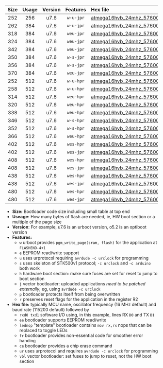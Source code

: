 |Size|Usage|Version|Features|Hex file|
|:-:|:-:|:-:|:-:|:--|
|252|256|u7.6|`w-u-jpr`|[atmega16hvb_24mhz_57600bps_rxb0_txb1_ur_vbl.hex](https://raw.githubusercontent.com/stefanrueger/urboot/main//atmega16hvb_24mhz_57600bps_rxb0_txb1_ur_vbl.hex)|
|262|384|u7.6|`w-u-jpr`|[atmega16hvb_24mhz_57600bps_rxb0_txb1_lednop_ur_vbl.hex](https://raw.githubusercontent.com/stefanrueger/urboot/main//atmega16hvb_24mhz_57600bps_rxb0_txb1_lednop_ur_vbl.hex)|
|318|384|u7.6|`weu-jpr`|[atmega16hvb_24mhz_57600bps_rxb0_txb1_ee_ur_vbl.hex](https://raw.githubusercontent.com/stefanrueger/urboot/main//atmega16hvb_24mhz_57600bps_rxb0_txb1_ee_ur_vbl.hex)|
|324|384|u7.6|`weu-jpr`|[atmega16hvb_24mhz_57600bps_rxb0_txb1_ee_lednop_ur_vbl.hex](https://raw.githubusercontent.com/stefanrueger/urboot/main//atmega16hvb_24mhz_57600bps_rxb0_txb1_ee_lednop_ur_vbl.hex)|
|342|384|u7.6|`weu-jpr`|[atmega16hvb_24mhz_57600bps_rxb0_txb1_ee_lednop_fr_ur_vbl.hex](https://raw.githubusercontent.com/stefanrueger/urboot/main//atmega16hvb_24mhz_57600bps_rxb0_txb1_ee_lednop_fr_ur_vbl.hex)|
|350|384|u7.6|`w-s-jpr`|[atmega16hvb_24mhz_57600bps_rxb0_txb1_vbl.hex](https://raw.githubusercontent.com/stefanrueger/urboot/main//atmega16hvb_24mhz_57600bps_rxb0_txb1_vbl.hex)|
|356|384|u7.6|`w-s-jpr`|[atmega16hvb_24mhz_57600bps_rxb0_txb1_lednop_vbl.hex](https://raw.githubusercontent.com/stefanrueger/urboot/main//atmega16hvb_24mhz_57600bps_rxb0_txb1_lednop_vbl.hex)|
|370|384|u7.6|`weu-jpr`|[atmega16hvb_24mhz_57600bps_rxb0_txb1_ee_lednop_fr_ce_ur_vbl.hex](https://raw.githubusercontent.com/stefanrueger/urboot/main//atmega16hvb_24mhz_57600bps_rxb0_txb1_ee_lednop_fr_ce_ur_vbl.hex)|
|252|512|u7.6|`w-u-hpr`|[atmega16hvb_24mhz_57600bps_rxb0_txb1_ur.hex](https://raw.githubusercontent.com/stefanrueger/urboot/main//atmega16hvb_24mhz_57600bps_rxb0_txb1_ur.hex)|
|258|512|u7.6|`w-u-hpr`|[atmega16hvb_24mhz_57600bps_rxb0_txb1_lednop_ur.hex](https://raw.githubusercontent.com/stefanrueger/urboot/main//atmega16hvb_24mhz_57600bps_rxb0_txb1_lednop_ur.hex)|
|314|512|u7.6|`weu-hpr`|[atmega16hvb_24mhz_57600bps_rxb0_txb1_ee_ur.hex](https://raw.githubusercontent.com/stefanrueger/urboot/main//atmega16hvb_24mhz_57600bps_rxb0_txb1_ee_ur.hex)|
|320|512|u7.6|`weu-hpr`|[atmega16hvb_24mhz_57600bps_rxb0_txb1_ee_lednop_ur.hex](https://raw.githubusercontent.com/stefanrueger/urboot/main//atmega16hvb_24mhz_57600bps_rxb0_txb1_ee_lednop_ur.hex)|
|338|512|u7.6|`weu-hpr`|[atmega16hvb_24mhz_57600bps_rxb0_txb1_ee_lednop_fr_ur.hex](https://raw.githubusercontent.com/stefanrueger/urboot/main//atmega16hvb_24mhz_57600bps_rxb0_txb1_ee_lednop_fr_ur.hex)|
|346|512|u7.6|`w-s-hpr`|[atmega16hvb_24mhz_57600bps_rxb0_txb1.hex](https://raw.githubusercontent.com/stefanrueger/urboot/main//atmega16hvb_24mhz_57600bps_rxb0_txb1.hex)|
|352|512|u7.6|`w-s-hpr`|[atmega16hvb_24mhz_57600bps_rxb0_txb1_lednop.hex](https://raw.githubusercontent.com/stefanrueger/urboot/main//atmega16hvb_24mhz_57600bps_rxb0_txb1_lednop.hex)|
|366|512|u7.6|`weu-hpr`|[atmega16hvb_24mhz_57600bps_rxb0_txb1_ee_lednop_fr_ce_ur.hex](https://raw.githubusercontent.com/stefanrueger/urboot/main//atmega16hvb_24mhz_57600bps_rxb0_txb1_ee_lednop_fr_ce_ur.hex)|
|402|512|u7.6|`wes-hpr`|[atmega16hvb_24mhz_57600bps_rxb0_txb1_ee.hex](https://raw.githubusercontent.com/stefanrueger/urboot/main//atmega16hvb_24mhz_57600bps_rxb0_txb1_ee.hex)|
|402|512|u7.6|`wes-jpr`|[atmega16hvb_24mhz_57600bps_rxb0_txb1_ee_vbl.hex](https://raw.githubusercontent.com/stefanrueger/urboot/main//atmega16hvb_24mhz_57600bps_rxb0_txb1_ee_vbl.hex)|
|408|512|u7.6|`wes-hpr`|[atmega16hvb_24mhz_57600bps_rxb0_txb1_ee_lednop.hex](https://raw.githubusercontent.com/stefanrueger/urboot/main//atmega16hvb_24mhz_57600bps_rxb0_txb1_ee_lednop.hex)|
|408|512|u7.6|`wes-jpr`|[atmega16hvb_24mhz_57600bps_rxb0_txb1_ee_lednop_vbl.hex](https://raw.githubusercontent.com/stefanrueger/urboot/main//atmega16hvb_24mhz_57600bps_rxb0_txb1_ee_lednop_vbl.hex)|
|438|512|u7.6|`wes-hpr`|[atmega16hvb_24mhz_57600bps_rxb0_txb1_ee_lednop_fr.hex](https://raw.githubusercontent.com/stefanrueger/urboot/main//atmega16hvb_24mhz_57600bps_rxb0_txb1_ee_lednop_fr.hex)|
|438|512|u7.6|`wes-jpr`|[atmega16hvb_24mhz_57600bps_rxb0_txb1_ee_lednop_fr_vbl.hex](https://raw.githubusercontent.com/stefanrueger/urboot/main//atmega16hvb_24mhz_57600bps_rxb0_txb1_ee_lednop_fr_vbl.hex)|
|480|512|u7.6|`wes-hpr`|[atmega16hvb_24mhz_57600bps_rxb0_txb1_ee_lednop_fr_ce.hex](https://raw.githubusercontent.com/stefanrueger/urboot/main//atmega16hvb_24mhz_57600bps_rxb0_txb1_ee_lednop_fr_ce.hex)|
|480|512|u7.6|`wes-jpr`|[atmega16hvb_24mhz_57600bps_rxb0_txb1_ee_lednop_fr_ce_vbl.hex](https://raw.githubusercontent.com/stefanrueger/urboot/main//atmega16hvb_24mhz_57600bps_rxb0_txb1_ee_lednop_fr_ce_vbl.hex)|

- **Size:** Bootloader code size including small table at top end
- **Useage:** How many bytes of flash are needed, ie, HW boot section or a multiple of the page size
- **Version:** For example, u7.6 is an urboot version, o5.2 is an optiboot version
- **Features:**
  + `w` urboot provides `pgm_write_page(sram, flash)` for the application at `FLASHEND-4+1`
  + `e` EEPROM read/write support
  + `u` uses urprotocol requiring `avrdude -c urclock` for programming
  + `s` uses skeleton of STK500v1 protocol; `-c urclock` and `-c arduino` both work
  + `h` hardware boot section: make sure fuses are set for reset to jump to boot section
  + `j` vector bootloader: uploaded applications *need to be patched externally*, eg, using `avrdude -c urclock`
  + `p` bootloader protects itself from being overwritten
  + `r` preserves reset flags for the application in the register R2
- **Hex file:** typically MCU name, oscillator frequency (16 MHz default) and baud rate (115200 default) followed by
  + `rxd0 txd1` software I/O using, in this example, lines RX `D0` and TX `D1`
  + `ee` bootloader supports EEPROM read/write
  + `lednop` "template" bootloader contains `mov rx,rx` nops that can be replaced to toggle LEDs
  + `fr` bootloader provides non-essential code for smoother error handing
  + `ce` bootloader provides a chip erase command
  + `ur` uses urprotocol and requires `avrdude -c urclock` for programming
  + `vbl` vector bootloader: set fuses to jump to reset, not the HW boot section
